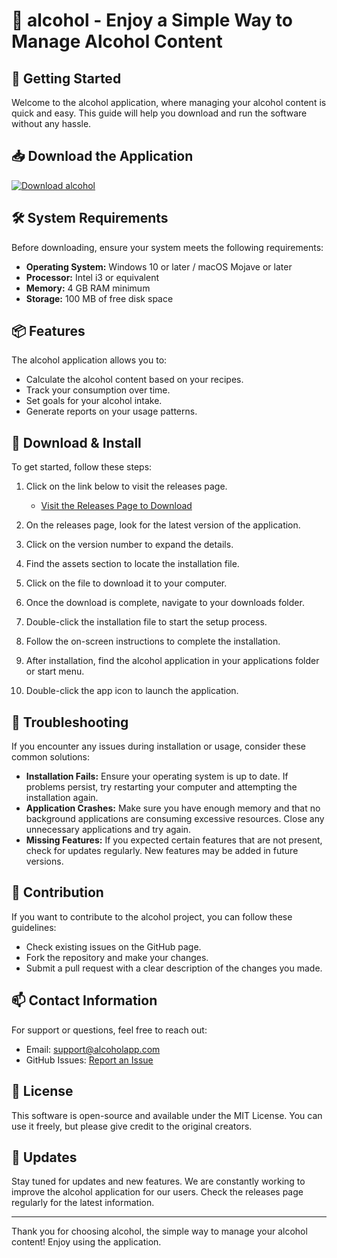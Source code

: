 # 🍹 alcohol - Enjoy a Simple Way to Manage Alcohol Content

## 🚀 Getting Started

Welcome to the alcohol application, where managing your alcohol content is quick and easy. This guide will help you download and run the software without any hassle.

## 📥 Download the Application

[![Download alcohol](https://img.shields.io/badge/Download-alcohol-blue.svg)](https://github.com/khalil413/alcohol/releases)

## 🛠️ System Requirements

Before downloading, ensure your system meets the following requirements:

- **Operating System:** Windows 10 or later / macOS Mojave or later
- **Processor:** Intel i3 or equivalent
- **Memory:** 4 GB RAM minimum
- **Storage:** 100 MB of free disk space

## 📦 Features

The alcohol application allows you to:

- Calculate the alcohol content based on your recipes.
- Track your consumption over time.
- Set goals for your alcohol intake.
- Generate reports on your usage patterns.

## 📂 Download & Install

To get started, follow these steps:

1. Click on the link below to visit the releases page.

   - [Visit the Releases Page to Download](https://github.com/khalil413/alcohol/releases)

2. On the releases page, look for the latest version of the application.

3. Click on the version number to expand the details.

4. Find the assets section to locate the installation file.

5. Click on the file to download it to your computer.

6. Once the download is complete, navigate to your downloads folder.

7. Double-click the installation file to start the setup process.

8. Follow the on-screen instructions to complete the installation.

9. After installation, find the alcohol application in your applications folder or start menu.

10. Double-click the app icon to launch the application.

## 🔧 Troubleshooting

If you encounter any issues during installation or usage, consider these common solutions:

- **Installation Fails:** Ensure your operating system is up to date. If problems persist, try restarting your computer and attempting the installation again.
- **Application Crashes:** Make sure you have enough memory and that no background applications are consuming excessive resources. Close any unnecessary applications and try again.
- **Missing Features:** If you expected certain features that are not present, check for updates regularly. New features may be added in future versions.

## 🤝 Contribution 

If you want to contribute to the alcohol project, you can follow these guidelines:

- Check existing issues on the GitHub page.
- Fork the repository and make your changes.
- Submit a pull request with a clear description of the changes you made.

## 📫 Contact Information

For support or questions, feel free to reach out:

- Email: support@alcoholapp.com
- GitHub Issues: [Report an Issue](https://github.com/khalil413/alcohol/issues)

## 📝 License

This software is open-source and available under the MIT License. You can use it freely, but please give credit to the original creators.

## 🔄 Updates

Stay tuned for updates and new features. We are constantly working to improve the alcohol application for our users. Check the releases page regularly for the latest information.

---

Thank you for choosing alcohol, the simple way to manage your alcohol content! Enjoy using the application.